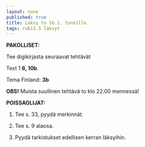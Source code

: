 ```yaml
---
layout: none
published: true
title: Läksy to 16.1. tunnille
tags: rub13.5 läksyt
---
```

**PAKOLLISET:**

Tee digikirjasta seuraavat tehtävät

Text 1 **6, 10b**.

Tema Finland: **3b**

**OBS!** Muista suullinen tehtävä to klo 22.00 mennessä!

**POISSAOLIJAT:**

1. Tee s. 33, pyydä merkinnät.

2. Tee s. 9 alaosa.

3. Pyydä tarkistukset edellisen kerran läksyihin.

